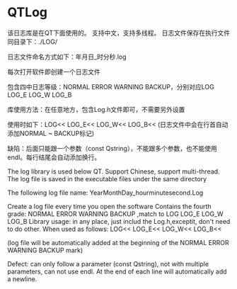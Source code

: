 # QTLog


该日志库是在QT下面使用的。
支持中文，支持多线程。
日志文件保存在执行文件同目录下：./LOG/

日志文件命名方式如下：年月日_时分秒.log

每次打开软件即创建一个日志文件

包含四中日志等级：NORMAL ERROR WARNING BACKUP，分别对应LOG LOG_E LOG_W LOG_B

库使用方法：在任意地方，包含Log.h文件即可，不需要另外设置

使用时如下：LOG<< LOG_E<< LOG_W<< LOG_B<<
(日志文件中会在行首自动添加NORMAL ~ BACKUP标记)

缺陷：后面只能跟一个参数（const Qstring），不能跟多个参数，也不能使用endl。每行结尾会自动添加换行。



The log library is used below QT.
Support Chinese, support multi-thread.
The log file is saved in the executable files under the same directory

The following log file name: YearMonthDay_hourminutesecond.Log

Create a log file every time you open the software
Contains the fourth grade: NORMAL ERROR WARNING BACKUP ,match to LOG LOG_E LOG_W LOG_B
Library usage: in any place, just includ the Log.h,exceptit, don't need to do other.
When used as follows: LOG<< LOG_E<< LOG_W<< LOG_B<<

(log file will be automatically added at the beginning of the NORMAL ERROR WARNING BACKUP mark)

Defect: can only follow a parameter (const Qstring), not with multiple parameters, can not use endl. At the end of each line will automatically add a newline.
                                                     
